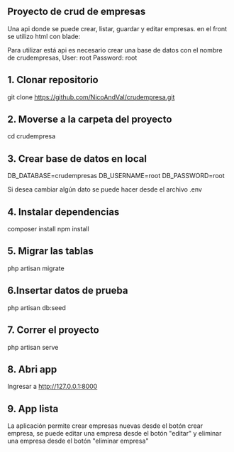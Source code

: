 
## Proyecto de crud de empresas

Una api donde se puede crear, listar, guardar y editar empresas. en el front se utilizo html con blade:

Para utilizar está api es necesario crear una base de datos con el nombre de crudempresas, 
User: root
Password: root

## 1. Clonar repositorio

git clone https://github.com/NicoAndVal/crudempresa.git

## 2. Moverse a la carpeta del proyecto

cd crudempresa

## 3. Crear base de datos en local 

DB_DATABASE=crudempresas
DB_USERNAME=root
DB_PASSWORD=root

Si desea cambiar algún dato se puede hacer desde el archivo .env

## 4. Instalar dependencias

composer install
npm install 

## 5. Migrar las tablas 

php artisan migrate

## 6.Insertar datos de prueba 

php artisan db:seed

## 7. Correr el proyecto 

php artisan serve 

## 8. Abri app 

Ingresar a http://127.0.0.1:8000

## 9. App lista

La aplicación permite crear empresas nuevas desde el botón crear empresa, se puede editar una empresa desde el botón "editar" y eliminar una empresa desde el botón "eliminar empresa"


